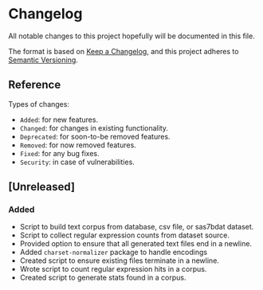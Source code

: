 # Changelog
All notable changes to this project hopefully will be documented in this file.

The format is based on [Keep a Changelog](https://keepachangelog.com/en/1.0.0/),
and this project adheres to [Semantic Versioning](https://semver.org/spec/v2.0.0.html).

## Reference

Types of changes:

* `Added`: for new features.
* `Changed`: for changes in existing functionality.
* `Deprecated`: for soon-to-be removed features.
* `Removed`: for now removed features.
* `Fixed`: for any bug fixes.
* `Security`: in case of vulnerabilities.

## [Unreleased]

### Added

* Script to build text corpus from database, csv file, or sas7bdat dataset.
* Script to collect regular expression counts from dataset source.
* Provided option to ensure that all generated text files end in a newline.
* Added `charset-normalizer` package to handle encodings
* Created script to ensure existing files terminate in a newline.
* Wrote script to count regular expression hits in a corpus.
* Created script to generate stats found in a corpus.